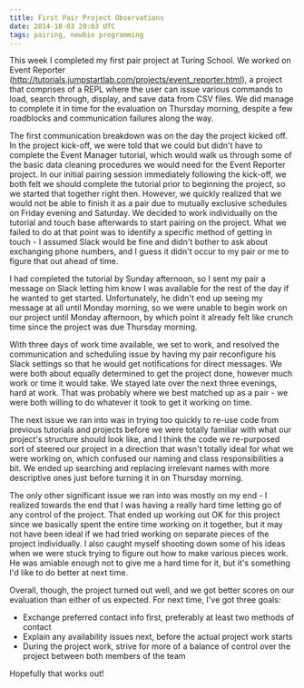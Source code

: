 ```yaml
---
title: First Pair Project Observations
date: 2014-10-03 20:03 UTC
tags: pairing, newbie programming
---
```


This week I completed my first pair project at Turing School. We worked on Event Reporter
(http://tutorials.jumpstartlab.com/projects/event_reporter.html), a project that comprises
of a REPL where the user can issue various commands to load, search through, display, and
save data from CSV files. We did manage to complete it in time for the evaluation on Thursday
morning, despite a few roadblocks and communication failures along the way.

The first communication breakdown was on the day the project kicked off. In the project kick-off,
we were told that we could but didn't have to complete the Event Manager tutorial, which would walk us
through some of the basic data cleaning procedures we would need for the Event Reporter project. In
our initial pairing session immediately following the kick-off, we both felt we should complete the
tutorial prior to beginning the project, so we started that together right then. However, we quickly
realized that we would not be able to finish it as a pair due to mutually exclusive schedules on Friday
evening and Saturday. We decided to work individually on the tutorial and touch base afterwards to start
pairing on the project. What we failed to do at that point was to identify a specific method of getting
in touch - I assumed Slack would be fine and didn't bother to ask about exchanging phone numbers, and
I guess it didn't occur to my pair or me to figure that out ahead of time.

I had completed the tutorial by Sunday afternoon, so I sent my pair a message on Slack letting him know
I was available for the rest of the day if he wanted to get started. Unfortunately, he didn't end up
seeing my message at all until Monday morning, so we were unable to begin work on our project until Monday
afternoon, by which point it already felt like crunch time since the project was due Thursday morning.

With three days of work time available, we set to work, and resolved the communication and scheduling issue
by having my pair reconfigure his Slack settings so that he would get notifications for direct messages. We
were both about equally determined to get the project done, however much work or time it would take. We stayed
late over the next three evenings, hard at work. That was probably where we best matched up as a pair - we
were both willing to do whatever it took to get it working on time.

The next issue we ran into was in trying too quickly to re-use code from previous tutorials and projects
before we were totally familiar with what our project's structure should look like, and I think the code we
re-purposed sort of steered our project in a direction that wasn't totally ideal for what we were working on,
which confused our naming and class responsibilities a bit. We ended up searching and replacing irrelevant names
with more descriptive ones just before turning it in on Thursday morning.

The only other significant issue we ran into was mostly on my end - I realized towards the end that I was having
a really hard time letting go of any control of the project. That ended up working out OK for this project since
we basically spent the entire time working on it together, but it may not have been ideal if we had tried working
on separate pieces of the project individually. I also caught myself shooting down some of his ideas when we were
stuck trying to figure out how to make various pieces work. He was amiable enough not to give me a hard time for it,
but it's something I'd like to do better at next time.

Overall, though, the project turned out well, and we got better scores on our evaluation than either of us expected.
For next time, I've got three goals:
* Exchange preferred contact info first, preferably at least two methods of contact
* Explain any availability issues next, before the actual project work starts
* During the project work, strive for more of a balance of control over the project between both members of the team

Hopefully that works out!
